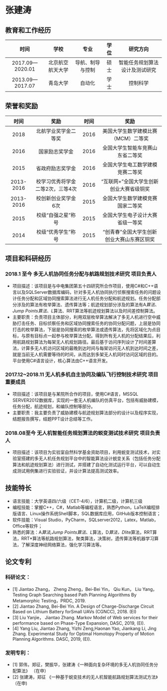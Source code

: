 # 张建涛  
## 教育和工作经历
| 时间| 学校|专业|学位|研究方向|
|:---:| :--:  | :--: | :---: | :--: |
|2017.09—2020.01| 北京航空航天大学 | 导航、制导与控制 | 硕士| 智能任务规划算法设计及测试研究|
|2013.09—2017.07|  青岛大学   | 自动化|学士|控制科学|
## 荣誉和奖励
| 时间| 奖励| 时间| 奖励|
|:---:| :--:  |:--:  |:--:  |
|2018|	北航学业奖学金二等奖|	2016|	美国大学生数学建模比赛（MCM）二等奖|
|2016|	国家励志奖学金|2016|	全国大学生智能车竞赛山东省二等奖|
|2015|	省政府励志奖学金|	2016|	全国大学生电工数学建模竞赛二等奖|
|2013-2016|	校学习优秀将学金二等2次，三等4次|	2016|	“互联网+”全国大学生创新创业大赛省级铜奖|
|2013-2016|	校创新创业奖学金6次|	2015|	全国大学生数学建模竞赛国家二等奖|
|2015|	校级“自强之星”称号|	2015|	全国大学生电子设计大赛省级一等奖|
|2014|	校级“优秀学生”称号|	2015|	“创青春”全国大学生创新创业大赛山东赛区铜奖|
## 项目和科研经历
### 2018.1 至今 多无人机协同任务分配与航路规划技术研究 项目负责人
- 项目描述：该项目是与中电集团第五十四研究所合作项目，使用C#和C++语言以及SQLServer数据库编码，针对多无人机协同执行侦察搜索任务的问题设计任务分配和区域协同搜索算法进行无人机任务分配和航迹规划。任务分配部分涉及的算法有枚举算法、遗传算法等；航迹规划部分涉及的算法有A*算法、Jump Points算法、L*算法、RRT算法等航迹规划算法以及时间差控制算法。
- 主要职责：负责项目主体部分，利用双层枚举算法解决了多无人机进行空中威胁打击任务、目标侦察任务和区域协同搜索任务的协同分配问题，上层是协同打击的枚举算法，下层是协同搜索的枚举算法或遗传算法，先将区域化为点目标，与原有目标点一起参与枚举算法分配。得到所有无人机的分配结果后，利用航路规划算法为每架无人机规划路径。最后基于访问序列设计了时间差算法，计算多无人机访问区域的最晚到达时间与每架访问无人机到达时间之差，就是当前无人机需要等待的时间，从而达到多架无人机同时访问区域的目的。平台使用C#语言设计，核心算法由C++语言开发。
### 2017.12~2018.11 无人机多机自主协同及编队飞行控制技术研究 项目重要成员
- 项目描述：该项目是与某院所合作的项目，使用C#语言，MSSQL SERVER2012数据库，实现的一套无人机编队的仿真平台，包括有威胁建模，任务分配，航迹规划，和编队控制等部分。
- 主要职责：我主要负责了威胁建模与航迹规划算法部分的设计以及程序实现，结题报告撰写，结题PPT设计总结等工作。
### 2018.08至今 无人机智能任务规划算法的蜕变测试技术研究 项目负责人
- 项目描述：该项目为实验室自然科学基金资助项目，利用蜕变测试技术，对实验室搭建的多无人机任务规划平台中的智能算法设计蜕变关系（包括任务分配算法和航迹规划算法）进行测试，并搭建了自动化测试运行平台，可以自动生成测试用例集进行实验验证，并设计算法提高测试效率。
## 技能特长
- 语言技能：大学英语四/六级（CET-4/6），计算机二级，计算机三级
-	编程技能：掌握C++，C#，Matlab等编程语言，熟悉Python，LaTeX编程排版语言、Linux操作系统Shell脚本，SQL数据库应用，GitHub版本控制语言；
-	软件技能：Visual Studio，PyCharm，SQLserver2012，Latex，Matlab，Office等软件；
-	熟悉的算法：A*算法,Jump Points算法、L*算法，D*算法，D*lite算法，RRT算法，RRT*算法等航路规划算法，聚类算法，决策树，遗传算法等机器学习算法，了解深度神经网络算法，强化学习算法等。
## 论文专利
### 科研论文：
- [1]	Jiantao Zhang， Zheng Zheng，Bei-Bei Yin， Qiu Kun， Liu Yang， Testing Graph Searching based Path Planning Algorithms By Metamorphic Testing，PRDC, 2019.
- [2]	Jiantao Zhang, Bei-Bei Yin. A Design of Charge-Discharge Circuit Based on Lithium Battery forSmall UAVs (CGNCC), 2018. (EI)
- [3]	Liu Yanjie， Jiantao Zhang. Markov Model of Web services for their performance based on Phase-Type Expansion, DASC, 2019, (EI).
- [4]	Yang Liu, Jiantao Zhang, Yizhi Zeng,Haonan Yao, Jiankang Li, Jing Zhang. Experimental Study for Optimal Homotopy Property of Motion Planning Algorithms. DASC, 2019, (EI).
### 发明专利：
- [1]	郭伟，郑征，樊振华，张建涛《一种面向复杂环境的多无人机协同任务分配算法》 （在申）
- [2]	张建涛，郑征 《一种基于蜕变技术的无人机智能航路规划算法测试方法》（在申)
